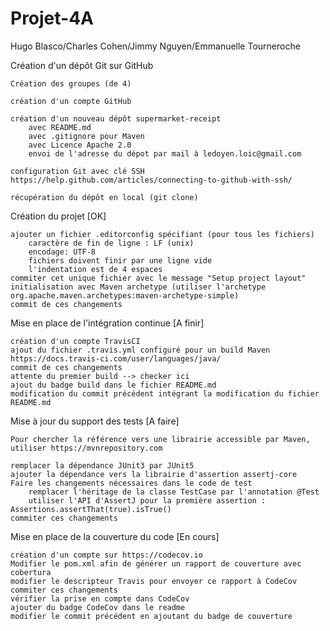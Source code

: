 # Projet-4A
Hugo Blasco/Charles Cohen/Jimmy Nguyen/Emmanuelle Tourneroche


Création d'un dépôt Git sur GitHub

    Création des groupes (de 4)

    création d'un compte GitHub

    création d'un nouveau dépôt supermarket-receipt
        avec README.md
        avec .gitignore pour Maven
        avec Licence Apache 2.0
        envoi de l'adresse du dépot par mail à ledoyen.loic@gmail.com

    configuration Git avec clé SSH https://help.github.com/articles/connecting-to-github-with-ssh/

    récupération du dépôt en local (git clone)

Création du projet [OK]

    ajouter un fichier .editorconfig spécifiant (pour tous les fichiers) 
        caractère de fin de ligne : LF (unix)
        encodage: UTF-8
        fichiers doivent finir par une ligne vide
        l'indentation est de 4 espaces
    commiter cet unique fichier avec le message "Setup project layout"
    initialisation avec Maven archetype (utiliser l'archetype org.apache.maven.archetypes:maven-archetype-simple)
    commit de ces changements

Mise en place de l'intégration continue [A finir]

    création d'un compte TravisCI
    ajout du fichier .travis.yml configuré pour un build Maven https://docs.travis-ci.com/user/languages/java/
    commit de ces changements
    attente du premier build --> checker ici
    ajout du badge build dans le fichier README.md
    modification du commit précédent intégrant la modification du fichier README.md

Mise à jour du support des tests [A faire]

    Pour chercher la référence vers une librairie accessible par Maven, utiliser https://mvnrepository.com

    remplacer la dépendance JUnit3 par JUnit5
    ajouter la dépendance vers la librairie d'assertion assertj-core
    Faire les changements nécessaires dans le code de test
        remplacer l'héritage de la classe TestCase par l'annotation @Test
        utiliser l'API d'AssertJ pour la première assertion : Assertions.assertThat(true).isTrue()
    commiter ces changements

Mise en place de la couverture du code [En cours]

    création d'un compte sur https://codecov.io
    Modifier le pom.xml afin de générer un rapport de couverture avec cobertura
    modifier le descripteur Travis pour envoyer ce rapport à CodeCov
    commiter ces changements
    vérifier la prise en compte dans CodeCov
    ajouter du badge CodeCov dans le readme
    modifier le commit précédent en ajoutant du badge de couverture
